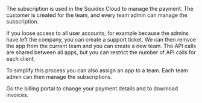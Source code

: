 The subscription is used in the Squidex Cloud to manage the payment. The customer is created for the team, and every team admin can manage the subscription.

If you loose access to all user accounts, for example because the admins have left the company, you can create a support ticket. We can then remvoe the app from the current team and you can create a new team. The API calls are shared between all apps, but you can restrict the number of API calls for each client.

To simplify this process you can also assign an app to a team. Each team admin can then manage the subscriptions.

Go the billing portal to change your payment details and to download invoices.